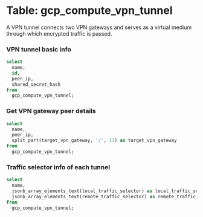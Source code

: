 # Table: gcp_compute_vpn_tunnel

A VPN tunnel connects two VPN gateways and serves as a virtual medium through which encrypted traffic is passed.

### VPN tunnel basic info

```sql
select
  name,
  id,
  peer_ip,
  shared_secret_hash
from
  gcp_compute_vpn_tunnel;
```


### Get VPN gateway peer details

```sql
select
  name,
  peer_ip,
  split_part(target_vpn_gateway, '/', 11) as target_vpn_gateway
from
  gcp_compute_vpn_tunnel;
```


### Traffic selector info of each tunnel

```sql
select
  name,
  jsonb_array_elements_text(local_traffic_selector) as local_traffic_selector,
  jsonb_array_elements_text(remote_traffic_selector) as remote_traffic_selector
from
  gcp_compute_vpn_tunnel;
```
